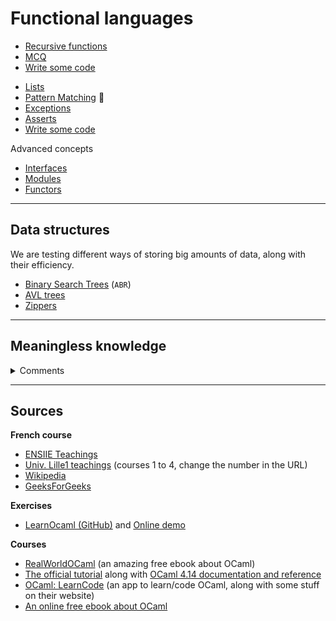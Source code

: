 # Functional languages

<div class="row row-cols-md-2"><div>

* [Recursive functions](basic/rec.md)
* [MCQ](basic/mcq.md)
* [Write some code](basic/exercises.md)
</div><div>

* [Lists](interm/lists.md)
* [Pattern Matching](interm/match.md) 🚀
* [Exceptions](interm/exceptions.md)
* [Asserts](interm/asserts.md)
* [Write some code](interm/exercises.md)

Advanced concepts

* [Interfaces](advanced/interfaces.md)
* [Modules](advanced/modules.md)
* [Functors](advanced/functors.md)
</div></div>

<hr class="sl">

## Data structures

We are testing different ways of storing big amounts of data, along with their efficiency.

* [Binary Search Trees](data/bst.md) (`ABR`)
* [AVL trees](data/avl.md)
* [Zippers](data/zippers.md)

<hr class="sr">

## Meaningless knowledge

<details class="details-e mt-4">
<summary>Comments</summary>

In OCaml, comments are not ignored, and they are really parsed... If you are writing a `"` (quote), the parser will think that you started writing a string, even if you are inside a comment. Hence, if the string is not properly finished (no matching quote), you will have an error, as you would if you wrote a non-terminated string in your code.

It can lead to surprising comments ✌, this one bellow (try it), is a valid comment, but most ocaml highlighters such as the one I'm using, are not parsing it properly.

```ocaml
(* "this is a string *)" *)
```

Also, in OCaml, you can have a comment inside another comment. What I mean, is that you can have a closing comment tag inside another comment... In every other language, you will see an error because the comment would be "(* (* *)", but in OCaml, the code below is working fine

```ocaml
(* (* *) *)
```

</details>

<hr class="sl">

## Sources

**French course**

* [ENSIIE Teachings](https://www.ensiie.fr/)
* [Univ. Lille1 teachings](https://www.fil.univ-lille.fr/~wegrzyno/portail/Elfe/Doc/Cours-PF/cours-1.pdf) (courses 1 to 4, change the number in the URL)
* [Wikipedia](https://en.wikipedia.org/wiki/Functional_programming#Concepts)
* [GeeksForGeeks](https://www.geeksforgeeks.org/functional-programming-paradigm/)

**Exercises**

* [LearnOcaml (GitHub)](https://github.com/ocaml-sf/learn-ocaml) and [Online demo](https://ocaml-sf.org/learn-ocaml-public/)

**Courses**

* [RealWorldOCaml](http://dev.realworldocaml.org/) (an amazing free ebook about OCaml)
* [The official tutorial](https://ocaml.org/docs) along with [OCaml 4.14 documentation and reference](https://v2.ocaml.org/releases/4.14/ocaml-4.14-refman.pdf)
* [OCaml: LearnCode](https://ocaml-learn-code.com/) (an app to learn/code OCaml, along with some stuff on their website)
* [An online free ebook about OCaml](https://cs3110.github.io/textbook/cover.html)